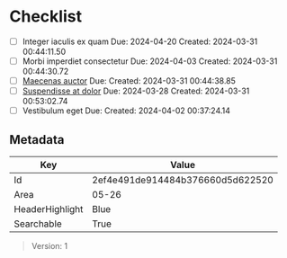 # Checklist

- [ ] Integer iaculis ex quam
  Due: 2024-04-20
  Created: 2024-03-31 00:44:11.50
- [ ] Morbi imperdiet consectetur
  Due: 2024-04-03
  Created: 2024-03-31 00:44:30.72
- [ ] [Maecenas auctor](https://www.google.com/search?q=somequeryhere)
  Due:
  Created: 2024-03-31 00:44:38.85
- [ ] [Suspendisse at dolor](https://www.google.com/search?q=somequeryhere)
  Due: 2024-03-28
  Created: 2024-03-31 00:53:02.74
- [ ] Vestibulum eget
  Due:
  Created: 2024-04-02 00:37:24.14

## Metadata

| Key | Value |
| - | - |
| Id | 2ef4e491de914484b376660d5d622520 |
| Area | 05-26 |
| HeaderHighlight | Blue |
| Searchable | True |

> Version: 1